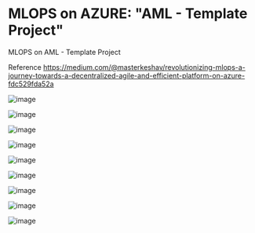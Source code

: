 # MLOPS on AZURE: "AML - Template Project"
 MLOPS on AML - Template Project
 
 Reference https://medium.com/@masterkeshav/revolutionizing-mlops-a-journey-towards-a-decentralized-agile-and-efficient-platform-on-azure-fdc529fda52a

![image](https://github.com/keshavksingh/azuremlops/assets/41631964/453510af-86cc-42e4-84fa-4ac8c3a75dda)

![image](https://user-images.githubusercontent.com/41631964/234974029-16e313a7-da7a-4bed-b87e-d03fa7f410a2.png)

![image](https://github.com/keshavksingh/azuremlops/assets/41631964/e8570f95-d27d-48fd-b00b-d4b8d7ab475e)

![image](https://user-images.githubusercontent.com/41631964/234974143-8409c5a5-d5ca-48fe-99ef-ebadb0144f96.png)

![image](https://user-images.githubusercontent.com/41631964/234974203-8529e2c3-29e2-4d71-9599-b4b49bd83024.png)

![image](https://user-images.githubusercontent.com/41631964/234974258-2dc8e946-6bef-4bba-a6d6-4663e159ba74.png)

![image](https://github.com/keshavksingh/azuremlops/assets/41631964/36e89bd0-5783-400c-b64a-f3f7bc0ab38d)

![image](https://github.com/keshavksingh/azuremlops/assets/41631964/97af7ab0-4994-45b1-a7b2-eb90fba33610)

![image](https://github.com/keshavksingh/azuremlops/assets/41631964/3170cecc-4dac-4ba0-82a6-4ffda817eefe)
